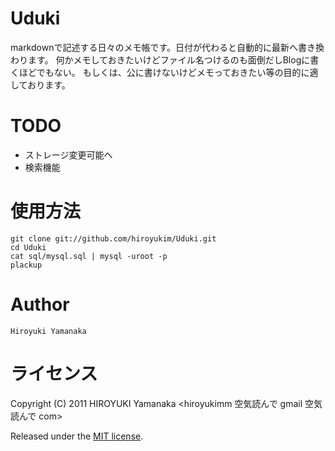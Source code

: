 # Uduki 

markdownで記述する日々のメモ帳です。日付が代わると自動的に最新へ書き換わります。
何かメモしておきたいけどファイル名つけるのも面倒だしBlogに書くほどでもない。
もしくは、公に書けないけどメモっておきたい等の目的に適しております。

# TODO 

+ ストレージ変更可能へ
+ 検索機能

# 使用方法 

    git clone git://github.com/hiroyukim/Uduki.git
    cd Uduki
    cat sql/mysql.sql | mysql -uroot -p
    plackup 

# Author

    Hiroyuki Yamanaka

# ライセンス

Copyright (C) 2011 HIROYUKI Yamanaka <hiroyukimm 空気読んで gmail 空気読んで com>

Released under the [MIT license](http://creativecommons.org/licenses/MIT/).
